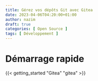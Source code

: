 ```yaml
---
title: Gérez vos dépôts Git avec Gitea
date: 2023-04-06T04:20:00+01:00
author: nazim
draft: true
categories: [ Open Source ]
tags: [ Développement ]
---
```



# Démarrage rapide

{{< getting_started "Gitea" "gitea" >}}
